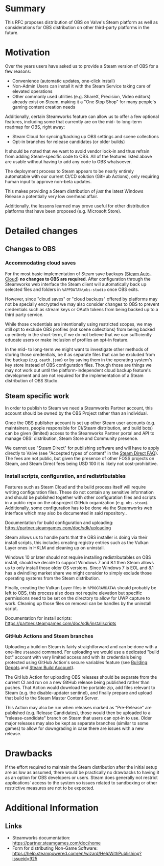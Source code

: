 # Summary

This RFC proposes distribution of OBS on Valve's Steam platform as well as considerations for OBS distribution on other third-party
platforms in the future.

# Motivation

Over the years users have asked us to provide a Steam version of OBS for a few reasons:

* Convenience (automatic updates, one-click install)
* Non-Admin Users can install it with the Steam Service taking care of elevated operations
* Other commonly used utilities (e.g. ShareX, Precision, Video editors) already exist on Steam,
  making it a "One Stop Shop" for many people's gaming content creation needs

Additionally, certain Steamworks feature can allow us to offer a few optional features,
including some that currently are on the mid- to long-term roadmap for OBS, right away:

* Steam Cloud for syncing/backing up OBS settings and scene collections
* Opt-in branches for release candidates (or older builds)

It should be noted that we want to avoid vendor lock-in and thus refrain from adding Steam-specific code to OBS.
All of the features listed above are usable without having to add any code to OBS whatsoever.

The deployment process to Steam appears to be nearly entirely automatable with our current CI/CD solution (GitHub Actions),
only requiring human input to approve non-beta updates.

This makes providing a Steam distribution of *just* the latest Windows Release a potentially very low overhead affair.

Additionally, the lessons learned may prove useful for other distribution platforms that have been proposed (e.g. Microsoft Store).

# Detailed changes

## Changes to OBS

### Accommodating cloud saves

For the most basic implementation of Steam save backups ([Steam Auto-Cloud]) **no changes to OBS are required**. After configuration through
the Steamworks web interface the Steam client will automatically back up selected files and folders in `%APPDATA%\obs-studio` once OBS exits.

However, since "cloud saves" or "cloud backups" offered by platforms may not be specially encrypted we may also consider changes
to OBS to prevent credentials such as stream keys or OAuth tokens from being backed up to a third party service.

While those credentials are intentionally using restricted scopes, we may still opt to exclude OBS profiles (not scene collections) from being
backed up entirely in the short-term, if we do not believe that we can sufficiently educate users or make inclusion of profiles an opt-in feature.

In the mid- to long-term we might want to investigate other methods of storing those credentials, be it as separate files that can be
excluded from the backup (e.g. `oauth.json`) or by saving them in the operating system's key store instead of OBS configuration files.
Though those are things we may not work out until the platform-independent cloud backup feature's development and are not required for
the implementation of a Steam distribution of OBS Studio.

[Steam Auto-Cloud]: https://partner.steamgames.com/doc/features/cloud#steam_auto-cloud

## Steam specific work

In order to publish to Steam we need a Steamworks Partner account, this account should be owned by the OBS Project rather than an individual.

Once the OBS publisher account is set up other Steam user accounts (e.g. maintainers, people responsible for CI/Steam distribution, and build bots)
can be given (limited) access to the Steamworks Partner portal and API to manage OBS' distribution, Steam Store and Community presence.

We cannot use "Steam Direct" for publishing software and will have to apply directly to Valve (see "Accepted types of content" in the [Steam Direct FAQ]).
The fees are not public, but given the presence of other FOSS projects on Steam, and Steam Direct fees being USD 100 it is likely not cost-prohibitive.

[Steam Direct FAQ]: https://partner.steamgames.com/steamdirect

### Install scripts, configuration, and redistributables

Features such as Steam Cloud and the build process itself will require writing configuration files. These do not contain any sensitive information
and should be published together with other configuration files and scripts in a public repo on the obsproject GitHub organization (e.g. `obs-steam`).
Additionally, some configuration has to be done via the Steamworks web interface which may also be documented in said repository..

Documentation for build configuration and uploading: https://partner.steamgames.com/doc/sdk/uploading

Steam allows us to handle parts that the OBS installer is doing via their install scripts,
this includes creating registry entries such as the Vulkan Layer ones in HKLM and cleaning up on uninstall.

Windows 10 or later should not require installing redistributables on OBS install, should we decide to support Windows 7 and 8.1
then Steam allows us to only install those older OS versions. Since Windows 7 is EOL and 8.1 has a dwindling market share we might
consider to simply exclude those operating systems from the Steam distribution.

Finally, creating the Vulkan Layer files in `%PROGRAMDATA%` should probably be left to OBS, this process also does not
require elevation but specific permissions need to be set on the directory to allow for UWP capture to work.
Cleaning up those files on removal can be handles by the uninstall script.

Documentation for install scripts: https://partner.steamgames.com/doc/sdk/installscripts

### GitHub Actions and Steam branches

Uploading a build on Steam is fairly straightforward and can be done with a one-line `steamcmd` command.
For uploading we would use a dedicated "build bot" account with very limited access and with its credentials
being protected using GitHub Action's secure variables feature (see [Building Depots] and [Steam Build Account]).

The GitHub Action for uploading OBS releases should be separate from the current CI and run on a new GitHub release
being published rather than pushes. That Action would download the portable zip, add files relevant to Steam
(e.g. the disable-updater sentinel), and finally prepare and upload that build to the Steam Master Content Server.

This Action may also be run when releases marked as "Pre-Release" are published (e.g. Release Candidates), those would
then be uploaded to a "release-candidate" branch on Steam that users can opt-in to use. Older major releases may also
be kept as separate branches (similar to some games) to allow for downgrading in case there are issues with a new release.

[Building Depots]: https://partner.steamgames.com/doc/sdk/uploading#Building_Depots
[Steam Build Account]: https://partner.steamgames.com/doc/sdk/uploading#Build_Account

# Drawbacks

If the effort required to maintain the Steam distribution after the initial setup are as low as assumed,
there would be practically no drawbacks to having it as an option for OBS developers or users.
Steam does generally not restrict applications' access to the system so issues related to sandboxing or other
restrictive measures are not to be expected.

# Additional Information

## Links

- Steamworks documentation: https://partner.steamgames.com/doc/home
- Form for distributing Non-Game Software: https://help.steampowered.com/en/wizard/HelpWithPublishing?issueid=925
